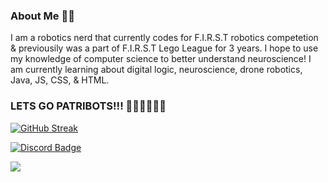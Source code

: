 ### About Me 🤖😎
I am a robotics nerd that currently codes for F.I.R.S.T robotics competetion & previousily was a part of F.I.R.S.T Lego League for 3 years. I hope to use my knowledge of computer science to better understand neuroscience! I am currently learning about digital logic, neuroscience, drone robotics, Java, JS, CSS, & HTML. 

 ### LETS GO PATRIBOTS!!! 💚💛💚💛💚💛


 [![GitHub Streak](https://streak-stats.demolab.com?user=derp00monsta&theme=catppuccin-mocha&border_radius=30&date_format=M%20j%5B%2C%20Y%5D&fire=BB18EB&background=40%2C141234%2C000000&border=8C00EB&dates=BFEEFF&stroke=0096EB&sideNums=A000FF&sideLabels=969FEB&currStreakNum=D80FFF&currStreakLabel=D80FFF)](https://git.io/streak-stats)
 
<div id="badges">
  <a href="https://discordapp.com/users/877387995924283492/">
    <img src="https://img.shields.io/badge/Discord-indigo?style=for-the-badge&logo=discord&logoColor=white" alt="Discord Badge"/>
  </a>
</div>

![](https://komarev.com/ghpvc/?username=derp00monsta&color=2300FF&style=plastic)

<!---
derp00monsta/derp00monsta is a ✨ special ✨ repository because its `README.md` (this file) appears on your GitHub profile.
You can click the Preview link to take a look at your changes.
--->
